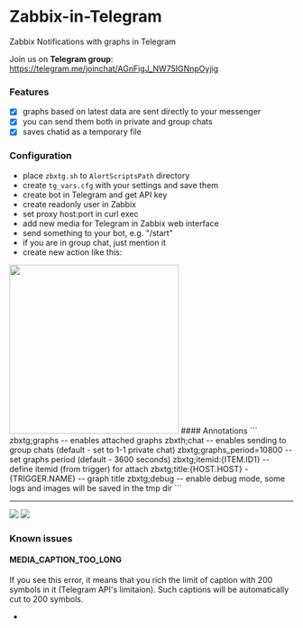 # Zabbix-in-Telegram
Zabbix Notifications with graphs in Telegram

Join us on **Telegram group**: https://telegram.me/joinchat/AGnFigJ_NW75IGNnpOyjig

### Features
- [x] graphs based on latest data are sent directly to your messenger
- [x] you can send them both in private and group chats
- [x] saves chatid as a temporary file

### Configuration
 * place `zbxtg.sh` to `AlertScriptsPath` directory
 * create `tg_vars.cfg` with your settings and save them
  * create bot in Telegram and get API key
  * create readonly user in Zabbix
  * set proxy host:port in curl exec
 * add new media for Telegram in Zabbix web interface
 * send something to your bot, e.g. "/start"
  * if you are in group chat, just mention it
 * create new action like this:

<img src="http://i.imgur.com/ZNKtBUX.png" width="300px">
#### Annotations
```
zbxtg;graphs -- enables attached graphs
zbxth;chat -- enables sending to group chats (default - set to 1-1 private chat)
zbxtg;graphs_period=10800 -- set graphs period (default - 3600 seconds)
zbxtg;itemid:{ITEM.ID1} -- define itemid (from trigger) for attach
zbxtg;title:{HOST.HOST} - {TRIGGER.NAME} -- graph title
zbxtg;debug -- enable debug mode, some logs and images will be saved in the tmp dir
```

---

![](http://i.imgur.com/1T4aHuf.png)
![](http://i.imgur.com/5ZPyvoe.png)

### Known issues

#### MEDIA_CAPTION_TOO_LONG
If you see this error, it means that you rich the limit of caption with 200 symbols in it (Telegram API's limitaion).
Such captions will be automatically cut to 200 symbols.

-
